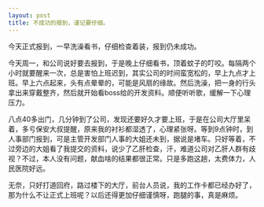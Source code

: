 ```yaml
---
layout: post
title: 不成功的报到，谨记要仔细。
---
```


今天正式报到，一早洗澡看书，仔细检查着装，报到仍未成功。

今天周一，和公司说好要去报到，于是晚上仔细看书，顶着蚊子的叮咬。每隔两个小时就要醒来一次，总是害怕上班迟到，其实公司的时间蛮宽松的，早上九点才上班。早上六点起来，头有点晕晕的，可能是风扇的缘故。然后洗澡，把一身的行头拿出来穿戴整齐，然后就开始看boss给的开发资料。顺便听听歌，缓解一下心理压力。

八点40多出门，几分钟到了公司，发现还要好久才要上班，于是在公司大厅里呆着，多亏保安大叔提醒，原来我的衬衫都湿透了，心理紧张呀。等到9点钟时，到人事部门报到，可是主管开发部门人事的大姐还未到，据说是堵车。只好等着，不过旁边的大姐看了我提交的资料，说少了乙肝检查，汗，难道公司对乙肝人群有歧视？不过，本人没有问题，献血啥的结果都很正常。只是多跑这趟，太费体力，人民医院好远。

无奈，只好打道回府，路过楼下的大厅，前台人员说，我的工作卡都已经办好了，那为什么不让正式上班呢？以后还得更加仔细谨慎呀，跑腿的事，真是麻烦。